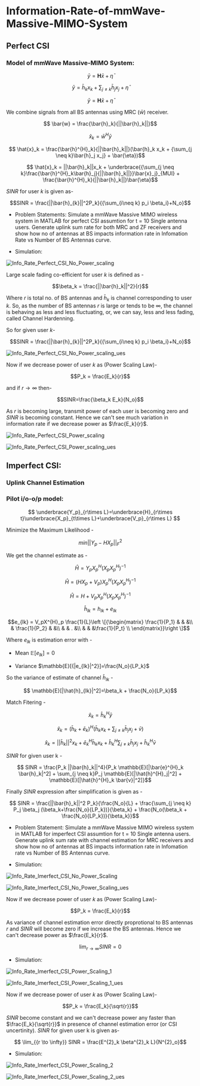 # Information-Rate-of-mmWave-Massive-MIMO-System
## Perfect CSI 

### Model of mmWave Massive-MIMO System:


```math
    \bar{y} = \textbf{H}\bar{x} + \bar{\eta} 
```


```math
    \bar{y} = \bar{h}_k x_k + {\sum_{j \neq k}\bar{h}_j x_j} + \bar{\eta} 
```


```math
    \bar{y} = \textbf{H}\bar{x} + \bar{\eta} 
```

We combine signals from all BS antennas using MRC ($\bar{w}$) receiver.


```math
    \bar{w} = \frac{\bar{h}_k}{||\bar{h}_k||}
```


```math
    \hat{x}_k = \bar{w}^{H}\bar{y}
```


```math
    \hat{x}_k = \frac{\bar{h}^{H}_k}{||\bar{h}_k||}(\bar{h}_k x_k + {\sum_{j \neq k}\bar{h}_j x_j} + \bar{\eta})
```



```math
    \hat{x}_k = ||\bar{h}_k||x_k + \underbrace{{\sum_{j \neq k}\frac{\bar{h}^{H}_k\bar{h}_j}{||\bar{h}_k||}}\bar{x}_j}_{MUI} + \frac{\bar{h}^{H}_k}{||\bar{h}_k||}\bar{\eta}
```


$SINR$ for user $k$ is given as-


```math
SINR = \frac{||\bar{h}_{k}||^2P_k}{{\sum_{i\neq k} p_i \beta_i}+N_o}
```


- Problem Statements: Simulate a mmWave Massive MIMO wireless system in MATLAB for perfect CSI assumtion for t = 10 Single antenna users. Generate uplink sum rate for both MRC and ZF receivers and show how no of antennas at BS impacts information rate in Infomation Rate vs Number of BS Antennas curve. 

- Simulation:


![Info_Rate_Perfect_CSI_No_Power_scaling](Info_Rate_Perfect_CSI_No_Power_scaling.png)


Large scale fading co-efficient for user $k$ is defined as - 


$$\beta_k = \frac{||\bar{h}_k||^2}{r}$$


Where $r$ is total no. of BS antennas and $\bar{h}_k$ is channel corresponding to user $k$. So, as the number of BS antennas $r$ is large or tends to be $\infty$, the channel is behaving as less and less fluctuating, or, we can say, less and less fading, called Channel Hardenning.


So for given user $k$-


```math
SINR = \frac{||\bar{h}_{k}||^2P_k}{{\sum_{i\neq k} p_i \beta_i}+N_o}
```


![Info_Rate_Perfect_CSI_No_Power_scaling_ues](Info_Rate_Perfect_CSI_No_Power_scaling_ues.png)


Now if we decrease power of user $k$ as (Power Scaling Law)-


$$P_k = \frac{E_k}{r}$$


and if $r\rightarrow\infty$ then-


$$SINR=\frac{\beta_k E_k}{N_o}$$


As $r$ is becoming large, transmit power of each user is becoming zero and $SINR$ is becoming constant. Hence we can't see much variation in information rate if we decrease power as $\frac{E_k}{r}$.


![Info_Rate_Perfect_CSI_Power_scaling](Info_Rate_Perfect_CSI_Power_scaling.png)


![Info_Rate_Perfect_CSI_Power_scaling_ues](Info_Rate_Perfect_CSI_Power_scaling_ues.png)


## Imperfect CSI:

### Uplink Channel Estimation
### Pilot i/o-o/p model:


```math
       \underbrace{Y_p}_{r\times L}=\underbrace{H}_{r\times t}\underbrace{X_p}_{t\times L}+\underbrace{V_p}_{r\times L} 
```


Minimize the Maximum Likelihood -


```math
        min ||Y_p-HX_p||^{2}_F
```


We get the channel estimate as -


```math
        \hat{H} = Y_pX^{H}_p(X_pX^{H}_p)^{-1}
```


```math
       \hat{H} = (HX_p+V_p)X^{H}_p(X_pX^{H}_p)^{-1}
 
```


```math
        \hat{H} = H + V_pX^{H}_p(X_pX^{H}_p)^{-1}    
```


```math
        \hat{h}_{lk}=h_{lk}+e_{lk}
```


$$e_{lk} = V_pX^{H}_p \frac{1}{L}\left \[{\begin{matrix}
\frac{1}{P_1} & & &\\
 & \frac{1}{P_2} & &\\
 & & . &\\
 & & &\frac{1}{P_t} \\
\end{matrix}}\right \]$$


Where $e_{lk}$ is estimation error with -

- Mean $\mathbb{E}[e_{lk}]=0$

- Variance $\mathbb{E}[{|e_{lk}|^2}]=\frac{N_o}{LP_k}$

So the variance of estimate of channel $\hat{h}_{lk}$ -


```math
    \mathbb{E}[|\hat{h}_{lk}|^2]=\beta_k + \frac{N_o}{LP_k}
```

Match Fitering - 

```math
    \hat{x}_k = \hat{h}^{H}_k \bar{y}
```


```math
    \hat{x}_k = (\bar{h}_k + \bar{e}_k)^H (\bar{h}_k x_k + {\sum_{j \neq k}\bar{h}_j x_j} + \bar{v})
```


```math
    \hat{x}_k = ||\bar{h}_k||^2 x_k + \bar{e}^{H}_k \bar{h}_k x_k + \hat{h}^{H}_k {\sum_{j \neq k}\bar{h}_j x_j} + \hat{h}^{H}_k \bar{v}
```

$SINR$ for given user k - 

```math
    SINR = \frac{P_k ||\bar{h}_k||^4}{P_k \mathbb{E}[|\bar{e}^{H}_k \bar{h}_k|^2] + \sum_{j \neq k}P_j \mathbb{E}[|\hat{h}^{H}_j|^2] + \mathbb{E}[|\hat{h}^{H}_k \bar{v}|^2]}
```


Finally $SINR$ expression after simplification is given as -


```math
    SINR = \frac{||\bar{h}_k||^2 P_k}{\frac{N_o}{L} + \frac{\sum_{j \neq k} P_j \beta_j (\beta_k+\frac{N_o}{LP_k})}{\beta_k} + \frac{N_o(\beta_k + \frac{N_o}{LP_k})}{\beta_k}}
```


- Problem Statement: Simulate a mmWave Massive MIMO wireless system in MATLAB for imperfect CSI assumtion for t = 10 Single antenna users. Generate uplink sum rate with channel estimation for MRC receivers and show how no of antennas at BS impacts information rate in Infomation rate vs Number of BS Antennas curve. 


- Simulation: 


![Info_Rate_Imerfect_CSI_No_Power_Scaling](Info_Rate_Imperfect_CSI_No_Power_Scaling.tif)


![Info_Rate_Imerfect_CSI_No_Power_Scaling_ues](Info_Rate_Imperfect_CSI_No_Power_Scaling_ues.png)


Now if we decrease power of user $k$ as (Power Scaling Law)-


$$P_k = \frac{E_k}{r}$$


As variance of channel estimation error directly proprotional to BS antennas $r$ and $SINR$ will become zero if we increase the BS antennas. Hence we can't decrease power as $\frac{E_k}{r}$.  


$$\lim_{{r \to \infty}} SINR = 0$$


- Simulation: 


![Info_Rate_Imerfect_CSI_Power_Scaling_1](Info_Rate_Imperfect_CSI_Power_Scaling_1.png)


![Info_Rate_Imerfect_CSI_Power_Scaling_1_ues](Info_Rate_Imperfect_CSI_Power_Scaling_1_ues.png)


Now if we decrease power of user $k$ as (Power Scaling Law)-


$$P_k = \frac{E_k}{\sqrt{r}}$$


$SINR$ become constant and we can't decrease power any faster than $\frac{E_k}{\sqrt{r}}$ in presence of channel estimation error (or CSI uncertinity). $SINR$ for given user k is given as-


```math
    \lim_{{r \to \infty}} SINR = \frac{E^{2}_k \beta^{2}_k L}{N^{2}_o}
```


- Simulation: 


![Info_Rate_Imerfect_CSI_Power_Scaling_2](Info_Rate_Imperfect_CSI_Power_Scaling_2.png)


![Info_Rate_Imerfect_CSI_Power_Scaling_2_ues](Info_Rate_Imperfect_CSI_Power_Scaling_2_ues.png)